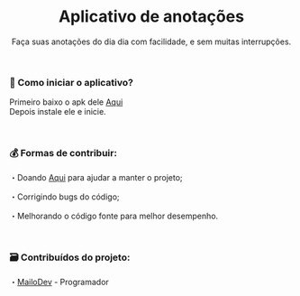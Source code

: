 <div align="center">
  <h1>Aplicativo de anotações</h1>
  <p>Faça suas anotações do dia dia com facilidade, e sem muitas interrupções.</p>
</div></br>

<div align="left">
  <h3>🚀 Como iniciar o aplicativo?</h3>
  <p>Primeiro baixo o apk dele <a href="">Aqui</a></br>Depois instale ele e inicie.</p>
</div></br>

<div align="left">
  <h3>💰 Formas de contribuir:</h3>
  <p>・Doando <a href="">Aqui</a> para ajudar a manter o projeto;</p>
  <p>・Corrigindo bugs do código;</p>
  <p>・Melhorando o código fonte para melhor desempenho.</p>
</div></br>

<div align="left">
  <h3 align="left">🗃️ Contribuídos do projeto:</h3>
  <p>・<a href="https://github.com/mailodev">MailoDev</a> - Programador</p>
</div>
